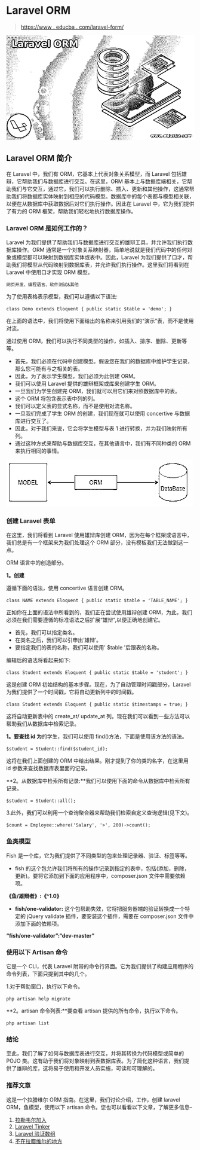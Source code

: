 # Laravel ORM

> [https://www . educba . com/laravel-form/](https://www.educba.com/laravel-orm/)

![Laravel ORM](img/def2b5d21d5f58765e478ef5f7c354a5.png)



## Laravel ORM 简介

在 Laravel 中，我们有 ORM，它基本上代表对象关系模型，而 Laravel 包括雄辩，它帮助我们与数据库进行交互。在这里，ORM 基本上与数据库端相关，它帮助我们与它交互，通过它，我们可以执行删除、插入、更新和其他操作，这通常帮助我们将数据库实体映射到相应的代码模型。数据库中的每个表都与模型相关联，以便在从数据库中获取数据后对它们执行操作。因此在 Laravel 中，它为我们提供了有力的 ORM 框架，帮助我们轻松地执行数据库操作。

### Laravel ORM 是如何工作的？

Laravel 为我们提供了帮助我们与数据库进行交互的雄辩工具，并允许我们执行数据库操作。ORM 通常是一个对象关系映射器，简单地说就是我们代码中的任何对象或模型都可以映射到数据库实体或表中。因此，Laravel 为我们提供了口才，帮助我们将模型从代码映射到数据库表，并允许我们执行操作。这里我们将看到在 Laravel 中使用口才实现 ORM 模型。

<small>网页开发、编程语言、软件测试&其他</small>

为了使用表格表示模型，我们可以遵循以下语法:

`class Demo extends Eloquent {
public static $table = 'demo';
}`

在上面的语法中，我们将使用下面给出的名称来引用我们的“演示”表，而不是使用对流。

通过使用 ORM，我们可以执行不同类型的操作，如插入、排序、删除、更新等等。

*   首先，我们必须在代码中创建模型。假设您在我们的数据库中维护学生记录，那么您可能有与之相关的表。
*   因此，为了表示学生模型，我们必须为此创建 ORM。
*   我们可以使用 Laravel 提供的雄辩框架或库来创建学生 ORM。
*   一旦我们为学生创建完 ORM，我们就可以用它们来对照数据库中的表。
*   这个 ORM 将包含表示表中列的列。
*   我们可以定义表的显式名称，而不是使用对流名称。
*   一旦我们完成了学生 ORM 的创建，我们现在就可以使用 concertive 与数据库进行交互了。
*   因此，对于我们来说，它会将学生模型与表 1 进行转换，并为我们映射所有列。
*   通过这种方式来帮助与数据库交互，在其他语言中，我们有不同种类的 ORM 来执行相同的事情。

![Laravel ORM 1](img/b8463ff3a3e1ea153caa417a9682aad1.png)



### 创建 Laravel 表单

在这里，我们将看到 Laravel 使用雄辩库创建 ORM，因为在每个框架或语言中，我们总是有一个框架来为我们处理这个 ORM 部分，没有模板我们无法做到这一点。

ORM 语言中的创造部分。

**1。创建**

遵循下面的语法，使用 concertive 语言创建 ORM。

`class NAME extends Eloquent {
public static $table = 'TABLE_NAME';
}`

正如你在上面的语法中所看到的，我们正在尝试使用雄辩创建 ORM，为此，我们必须在我们需要遵循的标准语法之后扩展“雄辩”,以便正确地创建它。

*   首先，我们可以指定类名。
*   在类名之后，我们可以引申出‘雄辩’。
*   要指定我们的表的名称，我们可以使用' $table '后跟表的名称。

编辑后的语法将看起来如下:

`class Student extends Eloquent {
public static $table = 'student';
}`

这是创建 ORM 初始结构的基本步骤。现在，为了自动管理时间戳部分，Laravel 为我们提供了一个时间戳，它将自动更新列中的时间戳。

`class Student extends Eloquent {
public static $timestamps = true;
}`

这将自动更新表中的 create_at/ update_at 列。现在我们可以看到一些方法可以帮助我们从数据库中检索记录。

**1。要查找 id 为**的学生，我们可以使用 find()方法，下面是使用该方法的语法。

`$student = Student::find($student_id);`

这将在我们上面创建的 ORM 中给出结果。刚才提到了你的类的名字，在这里用 id 参数来查找数据库表里面的记录。

**2。从数据库中检索所有记录:**我们可以使用下面的命令从数据库中检索所有记录。

`$student = Student::all();`

3.此外，我们可以利用一个查询聚合器来帮助我们检索自定义查询逻辑(见下文)。

`$count = Employee::where('Salary', '>', 200)->count();`

### 鱼类模型

Fish 是一个库，它为我们提供了不同类型的包来处理记录器、验证、标签等等。

*   fish 的这个包允许我们将所有的操作记录到指定的表中，包括(添加，删除，更新)。要将它添加到下面的应用程序中，composer.json 文件中需要依赖项。

**《鱼/雄辩者》:《^1.0》**

*   **fish/one-validator:** 这个包帮助失效，它将把服务器端的验证转换成一个特定的 jQuery validate 插件，要安装这个插件，需要在 composer.json 文件中添加下面的依赖项。

**“fish/one-validator”:“dev-master”**

### 使用以下 Artisan 命令

它是一个 CLI，代表 Laravel 附带的命令行界面。它为我们提供了构建应用程序的命令列表，下面只提到其中的几个。

1.对于帮助窗口，执行以下命令。

`php artisan help migrate`

**2。artisan 命令列表:**要查看 artisan 提供的所有命令，执行以下命令。

`php artisan list`

### 结论

至此，我们了解了如何与数据库表进行交互，并将其转换为代码模型或简单的 POJO 类。这有助于我们将对象映射到表数据库表。为了简化这种语言，我们提供了雄辩的库，这将易于使用和开发人员实施，可读和可理解的。

### 推荐文章

这是一个拉腊维尔 ORM 指南。在这里，我们讨论介绍，工作，创建 laravel ORM，鱼模型，使用以下 artisan 命令。您也可以看看以下文章，了解更多信息–

1.  [拉勒韦尔加入](https://www.educba.com/laravel-join/)
2.  [Laravel Tinker](https://www.educba.com/laravel-tinker/)
3.  [Laravel 验证数组](https://www.educba.com/laravel-validate-array/)
4.  [不在拉腊维尔的地方](https://www.educba.com/where-not-in-laravel/)





